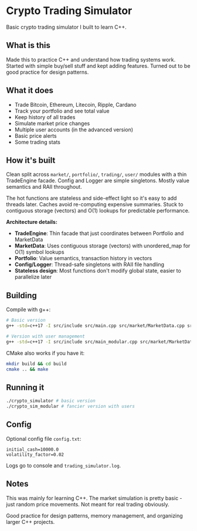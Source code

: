 # Crypto Trading Simulator

Basic crypto trading simulator I built to learn C++.

## What is this

Made this to practice C++ and understand how trading systems work. Started with simple buy/sell stuff and kept adding features. Turned out to be good practice for design patterns.

## What it does

- Trade Bitcoin, Ethereum, Litecoin, Ripple, Cardano
- Track your portfolio and see total value
- Keep history of all trades
- Simulate market price changes
- Multiple user accounts (in the advanced version)
- Basic price alerts
- Some trading stats

## How it's built

Clean split across `market/`, `portfolio/`, `trading/`, `user/` modules with a thin TradeEngine facade. Config and Logger are simple singletons. Mostly value semantics and RAII throughout.

The hot functions are stateless and side-effect light so it's easy to add threads later. Caches avoid re-computing expensive summaries. Stuck to contiguous storage (vectors) and O(1) lookups for predictable performance.

**Architecture details:**
- **TradeEngine**: Thin facade that just coordinates between Portfolio and MarketData
- **MarketData**: Uses contiguous storage (vectors) with unordered_map for O(1) symbol lookups  
- **Portfolio**: Value semantics, transaction history in vectors
- **Config/Logger**: Thread-safe singletons with RAII file handling
- **Stateless design**: Most functions don't modify global state, easier to parallelize later

## Building

Compile with g++:

```bash
# Basic version
g++ -std=c++17 -I src/include src/main.cpp src/market/MarketData.cpp src/portfolio/Portfolio.cpp src/trading/TradeEngine.cpp src/utils/Logger.cpp src/utils/Config.cpp -o crypto_simulator

# Version with user management  
g++ -std=c++17 -I src/include src/main_modular.cpp src/market/MarketData.cpp src/portfolio/Portfolio.cpp src/trading/TradeEngine.cpp src/user/User.cpp src/user/UserManager.cpp src/utils/Logger.cpp src/utils/Config.cpp -o crypto_sim_modular
```

CMake also works if you have it:
```bash
mkdir build && cd build
cmake .. && make
```

## Running it

```bash
./crypto_simulator # basic version
./crypto_sim_modular # fancier version with users
```

## Config

Optional config file `config.txt`:
```
initial_cash=10000.0
volatility_factor=0.02
```

Logs go to console and `trading_simulator.log`.

## Notes

This was mainly for learning C++. The market simulation is pretty basic - just random price movements. Not meant for real trading obviously.

Good practice for design patterns, memory management, and organizing larger C++ projects.